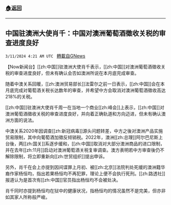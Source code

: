###  [:house:返回](README.md)
---


## 中国驻澳洲大使肖千：中国对澳洲葡萄酒徵收关税的审查进度良好
`3/11/2024 4:21 AM UTC ` [轉載自GNews](https://gnews.org/articles/2383084)

【Now新闻台】[[zh:中国]]驻澳洲大使肖千表示，[[zh:中国]]对澳洲葡萄酒徵收关税的审查进度良好，但未有确认会否如澳洲所说在本月底完成审查。

随着中澳关系回暖，[[zh:澳洲贸易部长]]法雷尔之前一日表示，[[zh:中国]]会在本月底完成对葡萄酒关税长达数年的审查，并希望中方会取消对澳洲葡萄酒徵收高达218%的关税。

[[zh:中国]]驻澳洲大使肖千周一在当地一个商业[[zh:峰会]]上表示，[[zh:中国]]对澳洲葡萄酒徵收关税的审查进度良好，并向着正确轨道和方向迈进，但未有确认澳洲方面的说法。

中澳关系2020年因调查[[zh:新冠病毒]]源头问题转差，中方之後对澳洲产品实施贸易限制，其中向葡萄酒加徵反倾销税。2022年，澳洲[[zh:总理]]阿尔巴尼斯上台後，两[[zh:国关]]系逐步缓和，[[zh:中国]]取消对大部分澳洲商品的进口限制，并在去年[[zh:11月]]启动对澳洲葡萄酒关税复审调查。澳方表明若中方审查後仍不解除限制，将立即重新向[[zh:世贸组织]]提出申诉。

另外，肖千在会上亦提到因间谍罪上月初、被[[zh:北京]]法院判处死缓的澳洲籍华裔作家杨恒均，指出若果杨恒均不再犯罪，理论上便不会执行死刑。[[zh:路透社]]报道认为是首次有[[zh:中国]]官员指出杨恒均不会被处决。

肖千同时亦提到杨恒均在狱中的健康状况，指杨恒均的情况虽然不是完美，但亦非如其家人所称般严峻。
